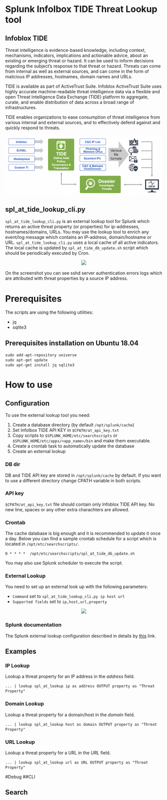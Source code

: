 # Splunk Infolbox TIDE Threat Lookup tool
## Infoblox TIDE
Threat intelligence is evidence-based knowledge, including context, mechanisms, indicators, implications and actionable advice, about an existing
or emerging threat or hazard. It can be used to inform decisions regarding the subject’s response to that threat or hazard. Threats can come from
internal as well as external sources, and can come in the form of malicious IP addresses, hostnames, domain names and URLs.

TIDE is available as part of ActiveTrust Suite. Infoblox ActiveTrust Suite uses highly accurate machine-readable threat intelligence data via a
flexible and open Threat Intelligence Data Exchange (TIDE) platform to aggregate, curate, and enable distribution of data across a broad range of
infrastructures.

TIDE enables organizations to ease consumption of threat intelligence from various internal and external sources, and to effectively defend
against and quickly respond to threats.

<p align="center"><img src="https://github.com/Homas/Splunk_AT_Lookup/blob/master/img/TIDE.png"></p>

## spl_at_tide_lookup_cli.py
```spl_at_tide_lookup_cli.py``` is an external lookup tool for Splunk which returns an active threat property (or properties) for ip-addresses, hostnames/domains, URLs.
You may use the lookup tool to enrich any event/log message which contains an IP-address, domain/hostname or URL. 
```spl_at_tide_lookup_cli.py``` uses a local cache of all active indicators. The local cache is updated by ```spl_at_tide_db_update.sh``` script which should be periodically executed by Cron.   
<p align="center"><img src="https://github.com/Homas/Splunk_AT_Lookup/blob/master/img/event_enrichment.png"></p>
On the screenshot you can see sshd server authentication errors logs which are attributed with threat properties by a source IP address.

# Prerequisites 
The scripts are using the following utilities:
* jq
* sqlite3

## Prerequisites installation on Ubuntu 18.04
```
sudo add-apt-repository universe
sudo apt-get update
sudo apt-get install jq sqlite3
```

# How to use
## Configuration
To use the external lookup tool you need:
1. Create a database directory (by default ```/opt/splunk/cache```)
2. Set Infolbox TIDE API KEY in ```$CPATH/at_api_key.txt```
3. Copy scripts to ```$SPLUNK_HOME/etc/searchscripts``` or ```$SPLUNK_HOME/etc/apps/<app_name>/bin``` and make them executable.
4. Create a crontab task to automatically update the database
5. Create an external lookup 

### DB dir
DB and TIDE API key are stored in ```/opt/splunk/cache``` by default. If you want to use a different directory change CPATH variable in both scripts.
### API key
```$CPATH/at_api_key.txt``` file should contain only Infoblox TIDE API key. No new line, spaces or any other extra charachters are allowed.
### Crontab
The cache database is big enough and it is recommended to update it once a day.
Below you can find a sample crontab schedule for a script which is located in ```/opt/etc/searchscripts/```. 
```
0 * * * *  /opt/etc/searchscripts/spl_at_tide_db_update.sh
```
You may also use Splunk scheduler to execute the script.
### External Lookup
You need to set up an external look up with the following parameters:
- ```Command``` set to ```spl_at_tide_lookup_cli.py ip host url```
- ```Supported fields``` set to ```ip,host,url,property```
<p align="center"><img src="https://github.com/Homas/Splunk_AT_Lookup/blob/master/img/spl_external_lookup.png"></p>

### Splunk documentation
The Splunk external lookup configuration described in details by [this](https://docs.splunk.com/Documentation/Splunk/7.2.0/Knowledge/DefineanexternallookupinSplunkWeb) link.
## Examples
### IP Lookup
Lookup a threat property for an IP address in the *address* field.
```
... | lookup spl_at_lookup ip as address OUTPUT property as "Threat Property"
```
### Domain Lookup
Lookup a threat property for a domain/host in the *domain* field.
```
... | lookup spl_at_lookup host as domain OUTPUT property as "Threat Property"
```
### URL Lookup
Lookup a threat property for a URL in the *URL* field.
```
... | lookup spl_at_lookup url as URL OUTPUT property as "Threat Property"
```
#Debug
##CLI
## Search
